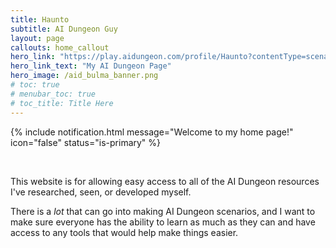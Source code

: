 ```yaml
---
title: Haunto
subtitle: AI Dungeon Guy
layout: page
callouts: home_callout
hero_link: "https://play.aidungeon.com/profile/Haunto?contentType=scenario"
hero_link_text: "My AI Dungeon Page"
hero_image: /aid_bulma_banner.png
# toc: true
# menubar_toc: true
# toc_title: Title Here
---
```

{% include notification.html
message="Welcome to my home page!"
icon="false"
status="is-primary" %}

&nbsp;

This website is for allowing easy access to all of the AI Dungeon resources
I've researched, seen, or developed myself.

There is a *lot* that can go into making AI Dungeon scenarios, and I want to
make sure everyone has the ability to learn as much as they can and have
access to any tools that would help make things easier.